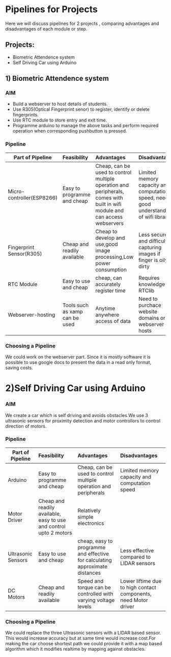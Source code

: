 # Pipelines for Projects
Here we will discuss pipelines for 2 projects , comparing advantages and disadvantages of each module or step.
## Projects:
+ Biometric Attendence system
+ Self Driving Car using Arduino

## 1) Biometric Attendence system
### AIM 
+ Build a webserver to host details of students.
+ Use R305(Optical Fingerprint senor) to register, identify or delete fingerprints.
+ Use RTC module to store entry and exit time.
+ Programme arduino to manage the above tasks and perform required operation when corresponding pushbutton is pressed.

### Pipeline

|Part of Pipeline|Feasibility|Advantages|Disadvantages|
|----------------|:---------|:--------|:------------|
|Micro-controller(ESP8266)| Easy to programme and cheap|Cheap, can be used to control multiple operation and peripherals, comes with built in wifi module and can  access webservers| Limited memory capacity and computation speed, need good understanding of wifi libraries|
|Fingerprint Sensor(R305)|Cheap and readily available|Cheap to develop and use,good image processing,Low power consumption |Less secure and difficulty in capturing images if finger is oily or dirty|
|RTC Module| Easy to use and cheap|cheap, can accurately register time|Requires knowledge of RTClib|
|Webserver-hosting| Tools such as xamp can be used |Anytime anywhere access of data| Need to purchace website domains or use webserver hosts |

### Choosing a Pipeline
We could work on the webserver part. Since it is mostly software it is possible to use google docs to present the data in a read only format, saving costs.

# 2)Self Driving Car using Arduino

### AIM 
We create a car which is self driving and avoids obstacles.We use 3 ultrasonic sensors for proximity detection and motor controllors to control direction of motors.

### Pipeline

|Part of Pipeline|Feasibility|Advantages|Disadvantages|
|----------------|:---------|:--------|:------------|
|Arduino| Easy to programme and cheap|Cheap, can be used to control multiple operation and peripherals| Limited memory capacity and computation speed|
|Motor Driver|Cheap and readily available, easy to use and control upto 2 motors|Relatively simple electronics||
|Ultrasonic Sensors| Easy to use and cheap|cheap, easy to programme and effective for calculating approximate distances |Less effective compared to LIDAR sensors|
|DC Motors| Cheap and readily available |Speed and torque can be controlled with varying voltage levels| Lower liftime due to high contact components, need Motor driver |

### Choosing a Pipeline
We could replace the three Ultrasonic sensors with a LIDAR based sensor. This would increase accuracy but at same time would increase cost.For making the car choose shortest path we could provide it with a map based algorithm which it modifies realtime by mapping against obstacles.


